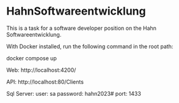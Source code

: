 # HahnSoftwareentwicklung
This is a task for a software developer position on the Hahn Softwareentwicklung.

With Docker installed, run the following command in the root path:

docker compose up

Web:
http://localhost:4200/

API:
http://localhost:80/Clients

Sql Server:
user: sa
password: hahn2023#
port: 1433
